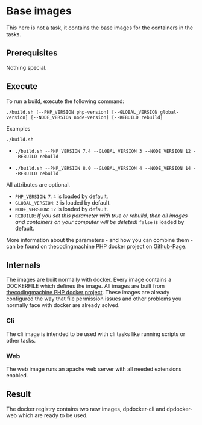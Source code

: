 # Base images
This here is not a task, it contains the base images for the containers in the tasks.

## Prerequisites
Nothing special.

## Execute
To run a build, execute the following command:

`./build.sh [--PHP_VERSION php-version] [--GLOBAL_VERSION global-version] [--NODE_VERSION node-version] [--REBUILD rebuild]`

Examples

`./build.sh`

- `./build.sh --PHP_VERSION 7.4 --GLOBAL_VERSION 3 --NODE_VERSION 12 --REBUILD rebuild`

- `./build.sh --PHP_VERSION 8.0 --GLOBAL_VERSION 4 --NODE_VERSION 14 --REBUILD rebuild`  

All attributes are optional.

- `PHP_VERSION`: `7.4` is loaded by default.
- `GLOBAL_VERSION`: `3` is loaded by default.
- `NODE_VERSION`: `12` is loaded by default.
- `REBUILD`: _If you set this parameter with true or rebuild, then all images and containers on your computer will be deleted!_ `false` is loaded by default.

More information about the parameters - and how you can combine them - can be found on thecodingmachine PHP docker project on [Github-Page](https://github.com/thecodingmachine/docker-images-php).

## Internals
The images are built normally with docker. Every image contains a DOCKERFILE which defines the image. All images are built from [thecodingmachine PHP docker project](https://github.com/thecodingmachine/docker-images-php). These images are already configured the way that file permission issues and other problems you normally face with docker are already solved.

### Cli
The cli image is intended to be used with cli tasks like running scripts or other tasks.

### Web
The web image runs an apache web server with all needed extensions enabled.

## Result
The docker registry contains two new images, dpdocker-cli and dpdocker-web which are ready to be used.
